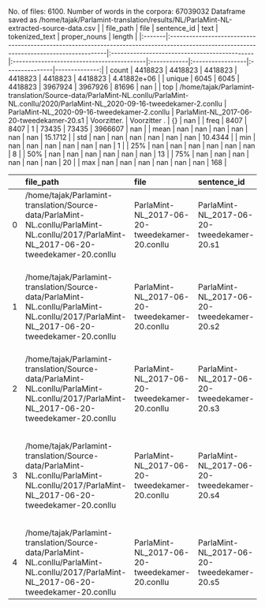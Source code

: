 No. of files: 6100.
Number of words in the corpora: 67039032
Dataframe saved as /home/tajak/Parlamint-translation/results/NL/ParlaMint-NL-extracted-source-data.csv
|        | file_path                                                                                                                               | file                                         | sentence_id                               | text        | tokenized_text   | proper_nouns   |        length |
|:-------|:----------------------------------------------------------------------------------------------------------------------------------------|:---------------------------------------------|:------------------------------------------|:------------|:-----------------|:---------------|--------------:|
| count  | 4418823                                                                                                                                 | 4418823                                      | 4418823                                   | 4418823     | 4418823          | 4418823        |   4.41882e+06 |
| unique | 6045                                                                                                                                    | 6045                                         | 4418823                                   | 3967924     | 3967926          | 81696          | nan           |
| top    | /home/tajak/Parlamint-translation/Source-data/ParlaMint-NL.conllu/ParlaMint-NL.conllu/2020/ParlaMint-NL_2020-09-16-tweedekamer-2.conllu | ParlaMint-NL_2020-09-16-tweedekamer-2.conllu | ParlaMint-NL_2017-06-20-tweedekamer-20.s1 | Voorzitter. | Voorzitter .     | {}             | nan           |
| freq   | 8407                                                                                                                                    | 8407                                         | 1                                         | 73435       | 73435            | 3966607        | nan           |
| mean   | nan                                                                                                                                     | nan                                          | nan                                       | nan         | nan              | nan            |  15.1712      |
| std    | nan                                                                                                                                     | nan                                          | nan                                       | nan         | nan              | nan            |  10.4344      |
| min    | nan                                                                                                                                     | nan                                          | nan                                       | nan         | nan              | nan            |   1           |
| 25%    | nan                                                                                                                                     | nan                                          | nan                                       | nan         | nan              | nan            |   8           |
| 50%    | nan                                                                                                                                     | nan                                          | nan                                       | nan         | nan              | nan            |  13           |
| 75%    | nan                                                                                                                                     | nan                                          | nan                                       | nan         | nan              | nan            |  20           |
| max    | nan                                                                                                                                     | nan                                          | nan                                       | nan         | nan              | nan            | 168           |




|    | file_path                                                                                                                                | file                                          | sentence_id                               | text                                                                                                                                        | tokenized_text                                                                                                                                   | proper_nouns                                               |   length |
|---:|:-----------------------------------------------------------------------------------------------------------------------------------------|:----------------------------------------------|:------------------------------------------|:--------------------------------------------------------------------------------------------------------------------------------------------|:-------------------------------------------------------------------------------------------------------------------------------------------------|:-----------------------------------------------------------|---------:|
|  0 | /home/tajak/Parlamint-translation/Source-data/ParlaMint-NL.conllu/ParlaMint-NL.conllu/2017/ParlaMint-NL_2017-06-20-tweedekamer-20.conllu | ParlaMint-NL_2017-06-20-tweedekamer-20.conllu | ParlaMint-NL_2017-06-20-tweedekamer-20.s1 | Op verzoek van de fractie van de ChristenUnie benoem ik:                                                                                    | Op verzoek van de fractie van de ChristenUnie benoem ik :                                                                                        | {}                                                         |       10 |
|  1 | /home/tajak/Parlamint-translation/Source-data/ParlaMint-NL.conllu/ParlaMint-NL.conllu/2017/ParlaMint-NL_2017-06-20-tweedekamer-20.conllu | ParlaMint-NL_2017-06-20-tweedekamer-20.conllu | ParlaMint-NL_2017-06-20-tweedekamer-20.s2 | in de commissie voor de Verzoekschriften en de Burgerinitiatieven het lid Bruins tot lid in plaats van het lid Dik-Faber;                   | in de commissie voor de Verzoekschriften en de Burgerinitiatieven het lid Bruins tot lid in plaats van het lid Dik-Faber ;                       | {11: ['Bruins', 'Bruins'], 19: ['Dik-Faber', 'Dik-Faber']} |       20 |
|  2 | /home/tajak/Parlamint-translation/Source-data/ParlaMint-NL.conllu/ParlaMint-NL.conllu/2017/ParlaMint-NL_2017-06-20-tweedekamer-20.conllu | ParlaMint-NL_2017-06-20-tweedekamer-20.conllu | ParlaMint-NL_2017-06-20-tweedekamer-20.s3 | in de contactgroep Duitsland het lid Bruins tot lid in plaats van het lid Dik-Faber.                                                        | in de contactgroep Duitsland het lid Bruins tot lid in plaats van het lid Dik-Faber .                                                            | {6: ['Bruins', 'Bruins'], 14: ['Dik-Faber', 'Dik-Faber']}  |       15 |
|  3 | /home/tajak/Parlamint-translation/Source-data/ParlaMint-NL.conllu/ParlaMint-NL.conllu/2017/ParlaMint-NL_2017-06-20-tweedekamer-20.conllu | ParlaMint-NL_2017-06-20-tweedekamer-20.conllu | ParlaMint-NL_2017-06-20-tweedekamer-20.s4 | Op verzoek van een aantal leden stel ik voor, de volgende door hen ingediende moties opnieuw aan te houden: 28973-189; 32605-198; 34397-22. | Op verzoek van een aantal leden stel ik voor , de volgende door hen ingediende moties opnieuw aan te houden : 28973-189 ; 32605-198 ; 34397-22 . | {}                                                         |       22 |
|  4 | /home/tajak/Parlamint-translation/Source-data/ParlaMint-NL.conllu/ParlaMint-NL.conllu/2017/ParlaMint-NL_2017-06-20-tweedekamer-20.conllu | ParlaMint-NL_2017-06-20-tweedekamer-20.conllu | ParlaMint-NL_2017-06-20-tweedekamer-20.s5 | Ik stel voor, toe te voegen aan de agenda:                                                                                                  | Ik stel voor , toe te voegen aan de agenda :                                                                                                     | {}                                                         |        9 |




